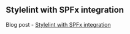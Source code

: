 ## Stylelint with SPFx integration

Blog post - [Stylelint with SPFx integration](http://spblog.net/post/2018/11/06/Stylelint-with-SPFx-integration)
